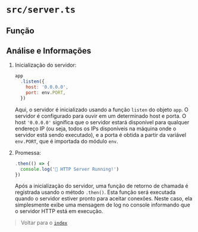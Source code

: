 # `src/server.ts`

## Função

## Análise e Informações

1. Inicialização do servidor:

   ```javascript
   app
     .listen({
       host: '0.0.0.0',
       port: env.PORT,
     })
   ```

   Aqui, o servidor é inicializado usando a função `listen` do objeto `app`. O servidor é configurado para ouvir em um determinado host e porta. O host `'0.0.0.0'` significa que o servidor estará disponível para qualquer endereço IP (ou seja, todos os IPs disponíveis na máquina onde o servidor está sendo executado), e a porta é obtida a partir da variável `env.PORT`, que é importada do módulo `env`.

2. Promessa:

   ```javascript
   .then(() => {
     console.log('🚀 HTTP Server Running!')
   })
   ```

   Após a inicialização do servidor, uma função de retorno de chamada é registrada usando o método `.then()`. Esta função será executada quando o servidor estiver pronto para aceitar conexões. Neste caso, ela simplesmente exibe uma mensagem de log no console informando que o servidor HTTP está em execução.

> Voltar para o [`index`](../../index.md)
